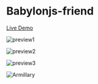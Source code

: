 # Babylonjs-friend

[Live Demo](https://doremi31618.github.io/Babylonjs-friend/)

![preview1](https://github.com/doremi31618/Babylonjs-friend/edit/master/preview/Untitled.png)

![preview2](https://github.com/doremi31618/Babylonjs-friend/edit/master/preview/Untitled%20(1).png)

![preview3](https://github.com/doremi31618/Babylonjs-friend/edit/master/preview/Untitled%20(2).png)

![Armillary](https://raw.githubusercontent.com/doremi31618/Assets/master/img/1676451807875.gif)
